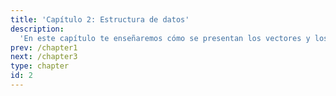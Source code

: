 ```yaml
---
title: 'Capítulo 2: Estructura de datos'
description:
  'En este capítulo te enseñaremos cómo se presentan los vectores y los datos en general'
prev: /chapter1
next: /chapter3
type: chapter
id: 2
---
```

